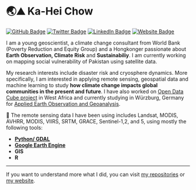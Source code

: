 # 🌏⛰️ Ka-Hei Chow

[![GitHub Badge](https://img.shields.io/github/followers/pinkychow1010?style=social)](https://github.com/pinkychow1010?tab=followers)
[![Twitter Badge](https://img.shields.io/twitter/follow/pinkychow1010?style=social)](https://twitter.com/pinkychow1010)
[![LinkedIn Badge](https://img.shields.io/badge/My-LinkedIn-blue)](https://www.linkedin.com/in/pinkychow1010)
[![Website Badge](https://img.shields.io/badge/My-Website-orange)](https://pinkychow1010.github.io/)

I am a young geoscientist, a climate change consultant from World Bank (Poverty Reduction and Equity Group) and a Hongkonger passionate about **Earth Observation, Climate Risk** and **Sustainabiliy**. I am currently working on mapping social vulnerability of Pakistan using satellite data.

My research interests include disaster risk and cryosphere dynamics. More specifically, I am interested in applying remote sensing, geospatial data and machine learning to study **how climate change impacts global communities in the present and future**. I have also worked on [Open Data Cube project](https://datacube.remote-sensing.org/) in West Africa and currently studying in Würzburg, Germany for [Applied Earth Observation and Geoanalysis](http://eagle-science.org/about/).

🌱 The remote sensing data I have been using includes Landsat, MODIS, AVHRR, MODIS, VIIRS, SRTM, GRACE, Sentinel-1,2, and 5, using mostly the following tools:

* [**Python/ GDAL**](https://pinkychow1010.github.io/data-science.html)
* [**Google Earth Engine**](https://pinkychow1010.users.earthengine.app/)
* **GIS**
* **R**

***

If you want to understand more what I did, you can visit [my repositories](https://github.com/pinkychow1010?tab=repositories) or [my website](https://pinkychow1010.github.io/).


<!--
**pinkychow1010/pinkychow1010** is a ✨ _special_ ✨ repository because its `README.md` (this file) appears on your GitHub profile.

Here are some ideas to get you started:

- 🔭 I’m currently working on ...
- 🌱 I’m currently learning ...
- 👯 I’m looking to collaborate on ...
- 🤔 I’m looking for help with ...
- 💬 Ask me about ...
- 📫 How to reach me: ...
- 😄 Pronouns: ...
- ⚡ Fun fact: ...
-->
